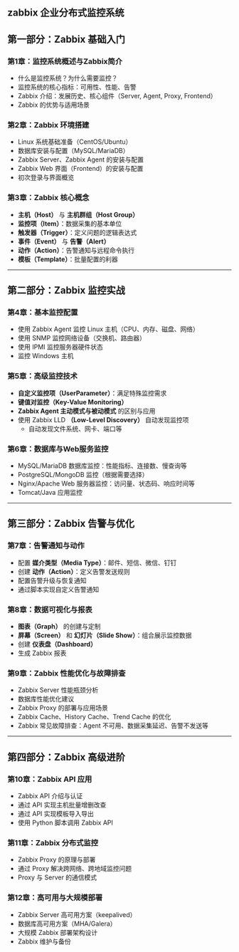 ## zabbix 企业分布式监控系统


## **第一部分：Zabbix 基础入门**

### **第1章：监控系统概述与Zabbix简介**
* 什么是监控系统？为什么需要监控？
* 监控系统的核心指标：可用性、性能、告警
* Zabbix 介绍：发展历史、核心组件（Server, Agent, Proxy, Frontend）
* Zabbix 的优势与适用场景

### **第2章：Zabbix 环境搭建**
* Linux 系统基础准备（CentOS/Ubuntu）
* 数据库安装与配置（MySQL/MariaDB）
* Zabbix Server、Zabbix Agent 的安装与配置
* Zabbix Web 界面（Frontend）的安装与配置
* 初次登录与界面概览

### **第3章：Zabbix 核心概念**
* **主机（Host）** 与 **主机群组（Host Group）**
* **监控项（Item）**：数据采集的基本单位
* **触发器（Trigger）**：定义问题的逻辑表达式
* **事件（Event）** 与 **告警（Alert）**
* **动作（Action）**：告警通知与远程命令执行
* **模板（Template）**：批量配置的利器

---

## **第二部分：Zabbix 监控实战**

### **第4章：基本监控配置**
* 使用 Zabbix Agent 监控 Linux 主机（CPU、内存、磁盘、网络）
* 使用 SNMP 监控网络设备（交换机、路由器）
* 使用 IPMI 监控服务器硬件状态
* 监控 Windows 主机

### **第5章：高级监控技术**
* **自定义监控项（UserParameter）**：满足特殊监控需求
* **键值对监控（Key-Value Monitoring）**
* **Zabbix Agent 主动模式与被动模式** 的区别与应用
* 使用 Zabbix LLD **（Low-Level Discovery）** 自动发现监控项
    * 自动发现文件系统、网卡、端口等

### **第6章：数据库与Web服务监控**
* MySQL/MariaDB 数据库监控：性能指标、连接数、慢查询等
* PostgreSQL/MongoDB 监控（根据需要选择）
* Nginx/Apache Web 服务器监控：访问量、状态码、响应时间等
* Tomcat/Java 应用监控

---

## **第三部分：Zabbix 告警与优化**

### **第7章：告警通知与动作**
* 配置 **媒介类型（Media Type）**：邮件、短信、微信、钉钉
* 创建 **动作（Action）**：定义告警发送规则
* 配置告警升级与恢复通知
* 通过脚本实现自定义告警通知

### **第8章：数据可视化与报表**
* **图表（Graph）** 的创建与定制
* **屏幕（Screen）** 和 **幻灯片（Slide Show）**：组合展示监控数据
* 创建 **仪表盘（Dashboard）**
* 生成 Zabbix 报表

### **第9章：Zabbix 性能优化与故障排查**
* Zabbix Server 性能瓶颈分析
* 数据库性能优化建议
* Zabbix Proxy 的部署与应用场景
* Zabbix Cache、History Cache、Trend Cache 的优化
* Zabbix 常见故障排查：Agent 不可用、数据采集延迟、告警不发送等

---

## **第四部分：Zabbix 高级进阶**

### **第10章：Zabbix API 应用**
* Zabbix API 介绍与认证
* 通过 API 实现主机批量增删改查
* 通过 API 实现模板导入导出
* 使用 Python 脚本调用 Zabbix API

### **第11章：Zabbix 分布式监控**
* Zabbix Proxy 的原理与部署
* 通过 Proxy 解决跨网络、跨地域监控问题
* Proxy 与 Server 的通信模式

### **第12章：高可用与大规模部署**
* Zabbix Server 高可用方案（keepalived）
* 数据库高可用方案（MHA/Galera）
* 大规模 Zabbix 部署架构设计
* Zabbix 维护与备份
